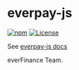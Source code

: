 # everpay-js

[![npm](https://img.shields.io/npm/v/everpay.svg)](https://www.npmjs.com/package/everpay) [![License](https://img.shields.io/npm/l/everpay.svg)](https://www.npmjs.com/package/everpay)

See [everpay-js docs](https://docs.everpay.io/en)

everFinance Team.